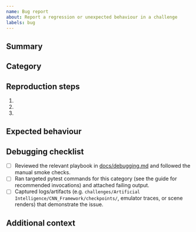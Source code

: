 ```yaml
---
name: Bug report
about: Report a regression or unexpected behaviour in a challenge
labels: bug
---
```


## Summary

<!-- Concisely describe the observed problem. Include stack traces or screenshots when possible. -->

## Category

<!-- e.g. Practical, Algorithmic, Games, Artificial Intelligence, Emulation -->

## Reproduction steps

1. 
2. 
3. 

## Expected behaviour

<!-- What did you expect to happen? -->

## Debugging checklist

- [ ] Reviewed the relevant playbook in [docs/debugging.md](../../docs/debugging.md) and followed the manual smoke checks.
- [ ] Ran targeted pytest commands for this category (see the guide for recommended invocations) and attached failing output.
- [ ] Captured logs/artifacts (e.g. `challenges/Artificial Intelligence/CNN_Framework/checkpoints/`, emulator traces, or scene renders) that demonstrate the issue.

## Additional context

<!-- Environment details, dependency versions, dataset locations, hardware specs, etc. -->
